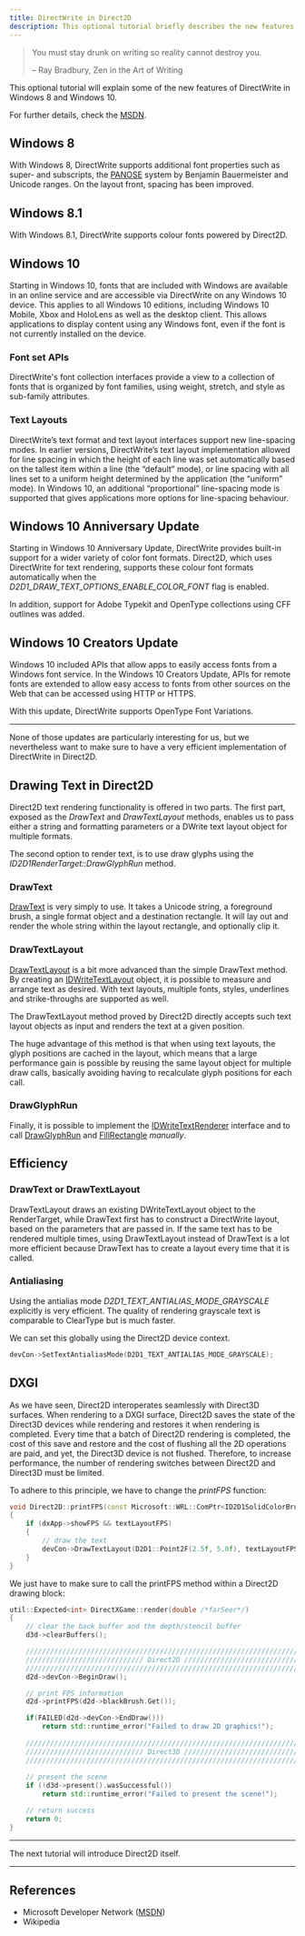 ```yaml
---
title: DirectWrite in Direct2D
description: This optional tutorial briefly describes the new features of DirectWrite and explains how to use DirectWrite within Direct2D efficiently.
---
```


> You must stay drunk on writing so reality cannot destroy you.
>
> – Ray Bradbury, Zen in the Art of Writing

This optional tutorial will explain some of the new features of DirectWrite in Windows 8 and Windows 10.

For further details, check
the [MSDN](https://msdn.microsoft.com/en-us/library/windows/desktop/hh802480(v=vs.85).aspx#_________what_s_new_in_windows_8).

## Windows 8

With Windows 8, DirectWrite supports additional font properties such as super- and subscripts,
the [PANOSE](https://en.wikipedia.org/wiki/PANOSE) system by Benjamin Bauermeister and Unicode ranges. On the layout
front, spacing has been improved.

## Windows 8.1

With Windows 8.1, DirectWrite supports colour fonts powered by Direct2D.

## Windows 10

Starting in Windows 10, fonts that are included with Windows are available in an online service and are accessible via
DirectWrite on any Windows 10 device. This applies to all Windows 10 editions, including Windows 10 Mobile, Xbox and
HoloLens as well as the desktop client. This allows applications to display content using any Windows font, even if the
font is not currently installed on the device.

### Font set APIs

DirectWrite's font collection interfaces provide a view to a collection of fonts that is organized by font families,
using weight, stretch, and style as sub-family attributes.

### Text Layouts

DirectWrite’s text format and text layout interfaces support new line-spacing modes. In earlier versions, DirectWrite’s
text layout implementation allowed for line spacing in which the height of each line was set automatically based on the
tallest item within a line (the “default” mode), or line spacing with all lines set to a uniform height determined by
the application (the “uniform” mode). In Windows 10, an additional “proportional” line-spacing mode is supported that
gives applications more options for line-spacing behaviour.

## Windows 10 Anniversary Update

Starting in Windows 10 Anniversary Update, DirectWrite provides built-in support for a wider variety of color font
formats. Direct2D, which uses DirectWrite for text rendering, supports these colour font formats automatically when the
*D2D1_DRAW_TEXT_OPTIONS_ENABLE_COLOR_FONT* flag is enabled.

In addition, support for Adobe Typekit and OpenType collections using CFF outlines was added.

## Windows 10 Creators Update

Windows 10 included APIs that allow apps to easily access fonts from a Windows font service. In the Windows 10 Creators
Update, APIs for remote fonts are extended to allow easy access to fonts from other sources on the Web that can be
accessed using HTTP or HTTPS.

With this update, DirectWrite supports OpenType Font Variations.

---

None of those updates are particularly interesting for us, but we nevertheless want to make sure to have a very
efficient implementation of DirectWrite in Direct2D.

## Drawing Text in Direct2D

Direct2D text rendering functionality is offered in two parts. The first part, exposed as the *DrawText* and
*DrawTextLayout* methods, enables us to pass either a string and formatting parameters or a DWrite text layout object
for multiple formats.

The second option to render text, is to use draw glyphs using the *ID2D1RenderTarget::DrawGlyphRun* method.

### DrawText

[DrawText](https://msdn.microsoft.com/en-us/library/windows/desktop/dd371919(v=vs.85).aspx) is very simply to use. It
takes a Unicode string, a foreground brush, a single format object and a destination rectangle. It will lay out and
render the whole string within the layout rectangle, and optionally clip it.

### DrawTextLayout

[DrawTextLayout](https://msdn.microsoft.com/en-us/library/windows/desktop/dd371913(v=vs.85).aspx) is a bit more advanced
than the simple DrawText method. By creating
an [IDWriteTextLayout](https://msdn.microsoft.com/en-us/library/windows/desktop/dd316718(v=vs.85).aspx) object, it is
possible to measure and arrange text as desired. With text layouts, multiple fonts, styles, underlines and
strike-throughs are supported as well.

The DrawTextLayout method proved by Direct2D directly accepts such text layout objects as input and renders the text at
a given position.

The huge advantage of this method is that when using text layouts, the glyph positions are cached in the layout, which
means that a large performance gain is possible by reusing the same layout object for multiple draw calls, basically
avoiding having to recalculate glyph positions for each call.

### DrawGlyphRun

Finally, it is possible to implement
the [IDWriteTextRenderer](https://msdn.microsoft.com/en-us/library/windows/desktop/dd371523(v=vs.85).aspx) interface and
to call [DrawGlyphRun](https://msdn.microsoft.com/en-us/library/windows/desktop/dd371526(v=vs.85).aspx)
and [FillRectangle](https://msdn.microsoft.com/en-us/library/windows/desktop/dd371954(v=vs.85).aspx) *manually*.

## Efficiency

### DrawText or DrawTextLayout

DrawTextLayout draws an existing DWriteTextLayout object to the RenderTarget, while DrawText first has to construct a
DirectWrite layout, based on the parameters that are passed in. If the same text has to be rendered multiple times,
using DrawTextLayout instead of DrawText is a lot more efficient because DrawText has to create a layout every time that
it is called.

### Antialiasing

Using the antialias mode *D2D1_TEXT_ANTIALIAS_MODE_GRAYSCALE* explicitly is very efficient. The quality of rendering
grayscale text is comparable to ClearType but is much faster.

We can set this globally using the Direct2D device context.

```cpp
devCon->SetTextAntialiasMode(D2D1_TEXT_ANTIALIAS_MODE_GRAYSCALE);
```

## DXGI

As we have seen, Direct2D interoperates seamlessly with Direct3D surfaces. When rendering to a DXGI surface, Direct2D
saves the state of the Direct3D devices while rendering and restores it when rendering is completed. Every time that a
batch of Direct2D rendering is completed, the cost of this save and restore and the cost of flushing all the 2D
operations are paid, and yet, the Direct3D device is not flushed. Therefore, to increase performance, the number of
rendering switches between Direct2D and Direct3D must be limited.

To adhere to this principle, we have to change the *printFPS* function:

```cpp
void Direct2D::printFPS(const Microsoft::WRL::ComPtr<ID2D1SolidColorBrush> brush)
{
	if (dxApp->showFPS && textLayoutFPS)
	{
		// draw the text
		devCon->DrawTextLayout(D2D1::Point2F(2.5f, 5.0f), textLayoutFPS.Get(), brush.Get());
	}
}
```

We just have to make sure to call the printFPS method within a Direct2D drawing block:

```cpp
util::Expected<int> DirectXGame::render(double /*farSeer*/)
{
	// clear the back buffer and the depth/stencil buffer
	d3d->clearBuffers();

	////////////////////////////////////////////////////////////////////////////////////////
	///////////////////////////// Direct2D /////////////////////////////////////////////////
	////////////////////////////////////////////////////////////////////////////////////////
	d2d->devCon->BeginDraw();

	// print FPS information
	d2d->printFPS(d2d->blackBrush.Get());

	if(FAILED(d2d->devCon->EndDraw()))
		return std::runtime_error("Failed to draw 2D graphics!");
	
	////////////////////////////////////////////////////////////////////////////////////////
	///////////////////////////// Direct3D /////////////////////////////////////////////////
	////////////////////////////////////////////////////////////////////////////////////////
	
	// present the scene
	if (!d3d->present().wasSuccessful())
		return std::runtime_error("Failed to present the scene!");

	// return success
	return 0;
}
```

---

The next tutorial will introduce Direct2D itself.

---

## References

* Microsoft Developer Network ([MSDN](https://msdn.microsoft.com/en-us/library/windows/desktop/ee663274(v=vs.85)))
* Wikipedia